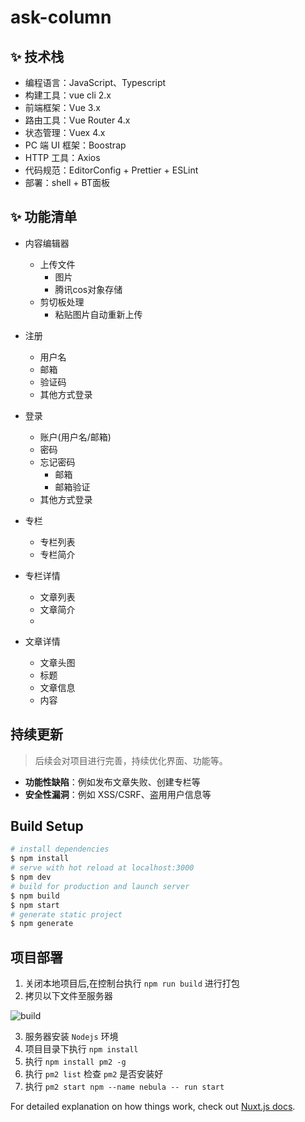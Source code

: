 # ask-column



## ✨ 技术栈
- 编程语言：JavaScript、Typescript
- 构建工具：vue cli 2.x
- 前端框架：Vue 3.x
- 路由工具：Vue Router 4.x
- 状态管理：Vuex 4.x
- PC 端 UI 框架：Boostrap
- HTTP 工具：Axios
- 代码规范：EditorConfig + Prettier + ESLint
- 部署：shell + BT面板

## ✨ 功能清单
 
- 内容编辑器
  - 上传文件
    - 图片
    - 腾讯cos对象存储
  - 剪切板处理
    - 粘贴图片自动重新上传
 

- 注册
  - 用户名
  - 邮箱
  - 验证码
  - 其他方式登录
- 登录
  - 账户(用户名/邮箱)
  - 密码
  - 忘记密码
    - 邮箱
    - 邮箱验证
  - 其他方式登录
  
- 专栏
  - 专栏列表
  - 专栏简介
  
- 专栏详情
  - 文章列表
  - 文章简介
  - 
- 文章详情
  - 文章头图
  - 标题
  - 文章信息
  - 内容
  
  
  
  
## 持续更新

> 后续会对项目进行完善，持续优化界面、功能等。

* **功能性缺陷**：例如发布文章失败、创建专栏等
* **安全性漏洞**：例如 XSS/CSRF、盗用用户信息等

## Build Setup

```bash
# install dependencies
$ npm install
# serve with hot reload at localhost:3000
$ npm dev
# build for production and launch server
$ npm build
$ npm start
# generate static project
$ npm generate
```

## 项目部署
1. 关闭本地项目后,在控制台执行 `npm run build` 进行打包
2. 拷贝以下文件至服务器

![build](assets/build.png)
   
3. 服务器安装 `Nodejs` 环境
4. 项目目录下执行 `npm install`
5. 执行 `npm install pm2 -g`
6. 执行 `pm2 list` 检查 `pm2` 是否安装好
7. 执行 `pm2 start npm --name nebula -- run start`


For detailed explanation on how things work, check out [Nuxt.js docs](https://nuxtjs.org).
